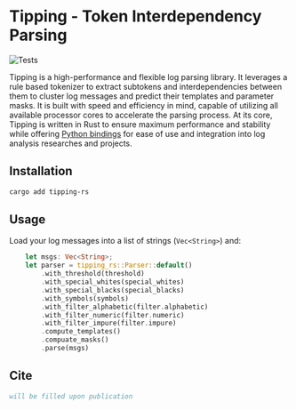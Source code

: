 # Tipping - Token Interdependency Parsing

![Tests](https://github.com/shshemi/tipping/actions/workflows/CI.yml/badge.svg)

Tipping is a high-performance and flexible log parsing library. It leverages a rule based tokenizer to extract subtokens and interdependencies between them to cluster log messages and predict their templates and parameter masks. It is built with speed and efficiency in mind, capable of utilizing all available processor cores to accelerate the parsing process. At its core, Tipping is written in Rust to ensure maximum performance and stability while offering [Python bindings](https://github.com/shshemi/tipping) for ease of use and integration into log analysis researches and projects.

## Installation
```bash
cargo add tipping-rs
```
## Usage
Load your log messages into a list of strings (`Vec<String>`) and:
```rust
    let msgs: Vec<String>;
    let parser = tipping_rs::Parser::default()
        .with_threshold(threshold)
        .with_special_whites(special_whites)
        .with_special_blacks(special_blacks)
        .with_symbols(symbols)
        .with_filter_alphabetic(filter.alphabetic)
        .with_filter_numeric(filter.numeric)
        .with_filter_impure(filter.impure)
        .compute_templates()
        .compuate_masks()
        .parse(msgs)
```

## Cite
```bibtex
will be filled upon publication
```